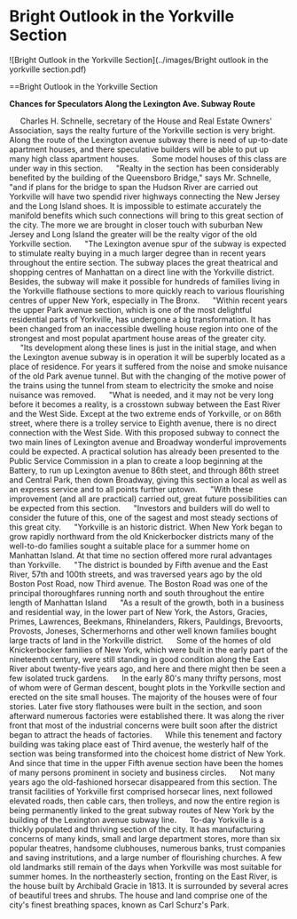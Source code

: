 Bright Outlook in the Yorkville Section
===

![Bright Outlook in the Yorkville Section](../images/Bright outlook in the yorkville section.pdf)

==Bright Outlook in the Yorkville Section

**Chances for Speculators Along the Lexington Ave. Subway Route**

&nbsp;&nbsp;&nbsp;&nbsp;&nbsp;Charles H. Schnelle, secretary of the House and Real Estate Owners' Association, says the realty furture of the Yorkville section is very bright. Along the route of the Lexington avenue subway there is need of up-to-date apartment houses, and there speculative builders will be able to put up many high class apartment houses. 
&nbsp;&nbsp;&nbsp;&nbsp;&nbsp;Some model houses of this class are under way in this section.
&nbsp;&nbsp;&nbsp;&nbsp;&nbsp;"Realty in the section has been considerably benefited by the building of the Queensboro Bridge," says Mr. Schnelle, "and if plans for the bridge to span the Hudson River are carried out Yorkville will have two spendid river highways connecting the New Jersey and the Long Island shoes. It is impossible to estimate accurately the manifold benefits which such connections will bring to this great section of the city. The more we are brought in closer touch with suburban New Jersey and Long Island the greater will be the realty vigor of the old Yorkville section.
&nbsp;&nbsp;&nbsp;&nbsp;&nbsp;"The Lexington avenue spur of the subway is expected to stimulate realty buying in a much larger degree than in recent years throughout the entire section. The subway places the great theatrical and shopping centres of Manhattan on a direct line with the Yorkville district. Besides, the subway will make it possible for hundreds of families living in the Yorkville flathouse sections to more quickly reach to various flourishing centres of upper New York, especially in The Bronx.
&nbsp;&nbsp;&nbsp;&nbsp;&nbsp;"Within recent years the upper Park avenue section, which is one of the most delightful residential parts of Yorkville, has undergone a big transformation. It has been changed from an inaccessible dwelling house region into one of the strongest and most populat apartment house areas of the greater city.
&nbsp;&nbsp;&nbsp;&nbsp;&nbsp;"Its development along these lines is just in the initial stage, and when the Lexington avenue subway is in operation it will be superbly located as a place of residence. For years it suffered from the noise and smoke nuisance of the old Park avenue tunnel. But with the changing of the motive power of the trains using the tunnel from steam to electricity the smoke and noise nuisance was removed.
&nbsp;&nbsp;&nbsp;&nbsp;&nbsp;"What is needed, and it may not be very long before it becomes a reality, is a crosstown subway between the East River and the West Side. Except at the two extreme ends of Yorkville, or on 86th street, where there is a trolley service to Eighth avenue, there is no direct connection with the West Side. With this proposed subway to connect the two main lines of Lexington avenue and Broadway wonderful improvements could be expected. A practical solution has already been presented to the Public Service Commission in a plan to create a loop beginning at the Battery, to run up Lexington avenue to 86th steet, and through 86th street and Central Park, then down Broadway, giving this section a local as well as an express service and to all points further uptown.
&nbsp;&nbsp;&nbsp;&nbsp;&nbsp;"With these improvement (and all are practical) carried out, great future possibilities can be expected from this section.
&nbsp;&nbsp;&nbsp;&nbsp;&nbsp;"Investors and builders will do well to consider the future of this, one of the sagest and most steady sections of this great city.
&nbsp;&nbsp;&nbsp;&nbsp;&nbsp;"Yorkville is an historic district. When New York began to grow rapidly northward from the old Knickerbocker districts many of the well-to-do families sought a suitable place for a summer home on Manhattan Island. At that time no section offered more rural advantages than Yorkville.
&nbsp;&nbsp;&nbsp;&nbsp;&nbsp;"The district is bounded by Fifth avenue and the East River, 57th and 100th streets, and was traversed years ago by the old Boston Post Road, now Third avenue. The Boston Road was one of the principal thoroughfares running north and south throughout the entire length of Manhattan Island
&nbsp;&nbsp;&nbsp;&nbsp;&nbsp;"As a result of the growth, both in a business and residential way, in the lower part of New York, the Astors, Gracies, Primes, Lawrences, Beekmans, Rhinelanders, Rikers, Pauldings, Brevoorts, Provosts, Joneses, Schermerhorns and other well known families bought large tracts of land in the Yorkville district.
&nbsp;&nbsp;&nbsp;&nbsp;&nbsp;Some of the homes of old Knickerbocker families of New York, which were built in the early part of the nineteenth century, were still standing in good condition along the East River about twenty-five years ago, and here and there might then be seen a few isolated truck gardens.
&nbsp;&nbsp;&nbsp;&nbsp;&nbsp;In the early 80's many thrifty persons, most of whom were of German descent, bought plots in the Yorkville section and erected on the site small houses. The majority of the houses were of four stories. Later five story flathouses were built in the section, and soon afterward numerous factories were established there. It was along the river front that most of the industrial concerns were built soon after the district began to attract the heads of factories. 
&nbsp;&nbsp;&nbsp;&nbsp;&nbsp;While this tenement and factory building was taking place east of Third avenue, the westerly half of the section was being transformed into the choicest home district of New York. And since that time in the upper Fifth avenue section have been the homes of many persons prominent in society and business circles.
&nbsp;&nbsp;&nbsp;&nbsp;&nbsp;Not many years ago the old-fashioned horsecar disappeared from this section. The transit facilities of Yorkville first comprised horsecar lines, next followed elevated roads, then cable cars, then trolleys, and now the entire region is being permanently linked to the great subway routes of New York by the building of the Lexington avenue subway line.
&nbsp;&nbsp;&nbsp;&nbsp;&nbsp;To-day Yorkville is a thickly populated and thriving section of the city. It has manufacturing concerns of many kinds, small and large department stores, more than six popular theatres, handsome clubhouses, numerous banks, trust companies and saving instritutions, and a large number of flourishing churches. A few old landmarks still remain of the days when Yorkville was most suitable for summer homes. In the northeasterly section, fronting on the East River, is the house built by Archibald Gracie in 1813. It is surrounded by several acres of beautiful trees and shrubs. The house and land comprise one of the city's finest breathing spaces, known as Carl Schurz's Park.

